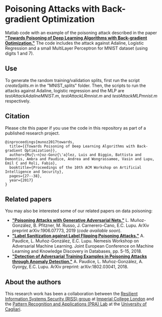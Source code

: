 # Poisoning Attacks with Back-gradient Optimization
Matlab code with an example of the poisoning attack described in the paper [**"Towards Poisoning of Deep Learning Algorithms with Back-gradient Optimization."**](https://dl.acm.org/citation.cfm?id=3140451) The code includes the attack against Adaline, Logistic Regression and a small MultiLayer Perceptron for MNIST dataset (using digits 1 and 7). 

## Use

To generate the random training/validation splits, first run the script *createSplits.m* in the "MNIST_splits" folder. Then, the scripts to run the attacks against Adaline, logistic regression and the MLP are *testAttackAdalineMNIST.m*, *testAttackLRmnist.m* and *testAttackMLPmnist.m* respectively.

## Citation

Please cite this paper if you use the code in this repository as part of a published research project.

```
@inproceedings{munoz2017towards,
  title={{Towards Poisoning of Deep Learning Algorithms with Back-gradient Optimization}},
  author={Mu{\~n}oz-Gonz{\'a}lez, Luis and Biggio, Battista and Demontis, Ambra and Paudice, Andrea and Wongrassamee, Vasin and Lupu, Emil C and Roli, Fabio},
  booktitle={Proceedings of the 10th ACM Workshop on Artificial Intelligence and Security},
  pages={27--38},
  year={2017}
}
```

## Related papers

You may also be interested some of our related papers on data poisoning: 
- [**"Poisoning Attacks with Generative Adversarial Nets."**](https://arxiv.org/pdf/1906.07773.pdf) L. Muñoz-González, B. Pfitzner, M. Russo, J. Carnerero-Cano, E.C. Lupu. ArXiv preprint arXiv:1906.07773, 2019 (*code available soon*).
- [**"Label Sanitization against Label Flipping Poisoning Attacks."**](http://www.research.ibm.com/labs/ireland/nemesis2018/pdf/paper1.pdf) A. Paudice, L. Muñoz-González, E.C. Lupu. Nemesis Workshop on Adversarial Machine Learning. Joint European Conference on Machine Learning and Knowledge Discovery in Databases, pp. 5-15, 2018.
- [**"Detection of Adversarial Training Examples in Poisoning Attacks through Anomaly Detection."**](https://arxiv.org/pdf/1802.03041.pdf) A. Paudice, L. Muñoz-González, A. Gyorgy, E.C. Lupu. ArXiv preprint: arXiv:1802.03041, 2018.


## About the authors

This research work has been a collaboration between the [Resilient Information Systems Security (RISS) group](http://rissgroup.org/) at [Imperial College London](https://www.imperial.ac.uk/) and the [Pattern Recognition and Applications (PRA) Lab](https://pralab.diee.unica.it/en) at the [University of Cagliari](https://www.unica.it/unica/en/homepage.page). 

